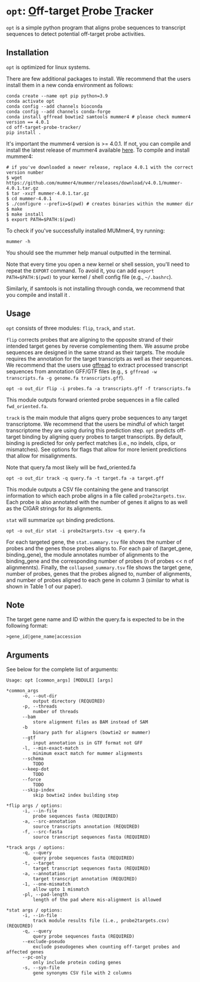 # `opt`: <ins>O</ins>ff-target <ins>P</ins>robe <ins>T</ins>racker

`opt` is a simple python program that aligns probe sequences to transcript sequences to detect potential off-target probe activities.

## Installation

`opt` is optimized for linux systems. 

There are few additional packages to install. We recommend that the users install them in a new conda environment as follows:

```
conda create --name opt pip python=3.9
conda activate opt
conda config --add channels bioconda
conda config --add channels conda-forge
conda install gffread bowtie2 samtools mummer4 # please check mummer4 version == 4.0.1
cd off-target-probe-tracker/
pip install .
```

It's important the mummer4 version is >= 4.0.1. If not, you can compile and install the latest release of mummer4 available [here](https://github.com/mummer4/mummer/releases). To compile and install mummer4:


```
# if you've downloaded a newer release, replace 4.0.1 with the correct version number
$ wget https://github.com/mummer4/mummer/releases/download/v4.0.1/mummer-4.0.1.tar.gz
$ tar -xvzf mummer-4.0.1.tar.gz
$ cd mummer-4.0.1
$ ./configure --prefix=$(pwd) # creates binaries within the mummer dir
$ make
$ make install
$ export PATH=$PATH:$(pwd)
```

To check if you've successfully installed MUMmer4, try running:

```
mummer -h
```

You should see the mummer help manual outputted in the terminal.

Note that every time you open a new kernel or shell session, you'll need to repeat the `EXPORT` command. To avoid it, you can add `export PATH=$PATH:$(pwd)` to your kernel / shell config file (e.g., `~/.bashrc`).

Similarly, if samtools is not installing through conda, we recommend that you compile and install it .

## Usage

`opt` consists of three modules: `flip`, `track`, and `stat`. 

`flip` corrects probes that are aligning to the opposite strand of their intended target genes by reverse complementing them. We assume probe sequences are designed in the same strand as their targets. The module requires the annotation for the target transcripts as well as their sequences. We recommend that the users use [gffread](https://github.com/gpertea/gffread) to extract processed transcript sequences from annotation GFF/GTF files (e.g., `$ gffread -w transcripts.fa -g genome.fa transcripts.gff`).

```
opt -o out_dir flip -i probes.fa -a transcripts.gff -f transcripts.fa
```

This module outputs forward oriented probe sequences in a file called `fwd_oriented.fa`. 

`track` is the main module that aligns query probe sequences to any target transcriptome. We recommend that the users be mindful of which target transcriptome they are using during this prediction step. `opt` predicts off-target binding by aligning query probes to target transcripts. By default, binding is predicted for only perfect matches (i.e., no indels, clips, or mismatches). See options for flags that allow for more lenient predictions that allow for misalignments.

Note that query.fa most likely will be fwd_oriented.fa

```
opt -o out_dir track -q query.fa -t target.fa -a target.gff
```

This module outputs a CSV file containing the gene and transcript information to which each probe aligns in a file called `probe2targets.tsv`. Each probe is also annotated with the number of genes it aligns to as well as the CIGAR strings for its alignments.

`stat` will summarize `opt` binding predictions.

```
opt -o out_dir stat -i probe2targets.tsv -q query.fa
```

For each targeted gene, the `stat.summary.tsv` file shows the number of probes and the genes those probes aligns to. For each pair of (target_gene, binding_gene), the module annotates number of alignments to the binding_gene and the corresponding number of probes (n of probes << n of alignmennts). Finally, the `collapsed_summary.tsv` file shows the target gene, number of probes, genes that the probes aligned to, number of alignments, and number of probes aligned to each gene in column 3 (similar to what is shown in Table 1 of our paper).

## Note

The target gene name and ID within the query.fa is expected to be in the following format:

`>gene_id|gene_name|accession`

## Arguments

See below for the complete list of arguments:
```
Usage: opt [common_args] [MODULE] [args]

*common_args
      -o, --out-dir
          output directory (REQUIRED)
      -p, --threads
          number of threads
      --bam
          store alignment files as BAM instead of SAM
      -b
          binary path for aligners (bowtie2 or mummer)
      --gtf
          input annotation is in GTF format not GFF
      -l, --min-exact-match
          minimum exact match for mummer alignments
      --schema
          TODO
      --keep-dot
          TODO
      --force
          TODO
      --skip-index
          skip bowtie2 index building step
      
*flip args / options:
      -i, --in-file
          probe sequences fasta (REQUIRED)
      -a, --src-annotation
          source transcripts annotation (REQUIRED)
      -f, --src-fasta
          source transcript sequences fasta (REQUIRED)

*track args / options:
      -q, --query
          query probe sequences fasta (REQUIRED)
      -t, --target
          target transcript sequences fasta (REQUIRED)
      -a, --annotation
          target transcript annotation (REQUIRED)
      -1, --one-mismatch
          allow upto 1 mismatch
      -pl, --pad-length
          length of the pad where mis-alignment is allowed

*stat args / options:
      -i, --in-file
          track module results file (i.e., probe2targets.csv) (REQUIRED)
      -q, --query
          query probe sequences fasta (REQUIRED)
      --exclude-pseudo
          exclude pseudogenes when counting off-target probes and affected genes
      --pc-only
          only include protein coding genes
      -s, --syn-file
          gene synonyms CSV file with 2 columns
```
